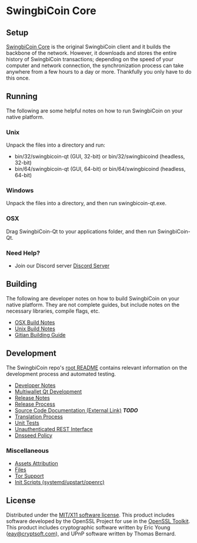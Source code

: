 SwingbiCoin Core
=====================

Setup
---------------------
[SwingbiCoin Core](https://www.SWBI.network) is the original SwingbiCoin client and it builds the backbone of the network. However, it downloads and stores the entire history of SwingbiCoin transactions; depending on the speed of your computer and network connection, the synchronization process can take anywhere from a few hours to a day or more. Thankfully you only have to do this once.

Running
---------------------
The following are some helpful notes on how to run SwingbiCoin on your native platform.

### Unix

Unpack the files into a directory and run:

- bin/32/swingbicoin-qt (GUI, 32-bit) or bin/32/swingbicoind (headless, 32-bit)
- bin/64/swingbicoin-qt (GUI, 64-bit) or bin/64/swingbicoind (headless, 64-bit)

### Windows

Unpack the files into a directory, and then run swingbicoin-qt.exe.

### OSX

Drag SwingbiCoin-Qt to your applications folder, and then run SwingbiCoin-Qt.

### Need Help?

* Join our Discord server [Discord Server](https://discordapp.com/invite/9nzt37V)

Building
---------------------
The following are developer notes on how to build SwingbiCoin on your native platform. They are not complete guides, but include notes on the necessary libraries, compile flags, etc.

- [OSX Build Notes](build-osx.md)
- [Unix Build Notes](build-unix.md)
- [Gitian Building Guide](gitian-building.md)

Development
---------------------
The SwingbiCoin repo's [root README](https://github.com/swingbicoin/swingbicoin/blob/master/README.md) contains relevant information on the development process and automated testing.

- [Developer Notes](developer-notes.md)
- [Multiwallet Qt Development](multiwallet-qt.md)
- [Release Notes](release-notes.md)
- [Release Process](release-process.md)
- [Source Code Documentation (External Link)](https://dev.visucore.com/bitcoin/doxygen/) ***TODO***
- [Translation Process](translation_process.md)
- [Unit Tests](unit-tests.md)
- [Unauthenticated REST Interface](REST-interface.md)
- [Dnsseed Policy](dnsseed-policy.md)

### Miscellaneous
- [Assets Attribution](assets-attribution.md)
- [Files](files.md)
- [Tor Support](tor.md)
- [Init Scripts (systemd/upstart/openrc)](init.md)

License
---------------------
Distributed under the [MIT/X11 software license](http://www.opensource.org/licenses/mit-license.php).
This product includes software developed by the OpenSSL Project for use in the [OpenSSL Toolkit](https://www.openssl.org/). This product includes
cryptographic software written by Eric Young ([eay@cryptsoft.com](mailto:eay@cryptsoft.com)), and UPnP software written by Thomas Bernard.
